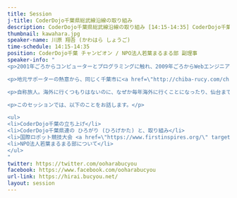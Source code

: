 ```yaml
---
title: Session
j-title: CoderDojo千葉県総武線沿線の取り組み
description: CoderDojo千葉県総武線沿線の取り組み [14:15-14:35] CoderDojo千葉の主宰および、NPO法人若葉まるまる部副理事。2013年の8月から、CoderDojoを開催し、ひょんなことから千葉県の総武線沿線にどんどん広がっていくDojo仲間たちと、その取組についてお話します。
thumbnail: kawahara.jpg
speaker-name: 川原 翔吾 (かわはら しょうご)
time-schedule: 14:15-14:35
position: CoderDojo千葉 チャンピオン / NPO法人若葉まるまる部 副理事
speaker-info: "
<p>2001年ごろからコンピューターとプログラミングに触れ、2009年ごろからWebエンジニアとして働きはじめる。子どもの頃に、「誰にコンピューターについて聞けばいいか全くわからなかったのが悔しかった。」という経験から、2013年に馴染みのあった千葉市で <a href=\"https://chiba.coderdojo.chiba.jp/\" target=\"_blank\">CoderDojo千葉</a>を開始。</p>

<p>地元サポーターの熱意から、同じく千葉市に<a href=\"http://chiba-rucy.com/chibaooclub/wakabaooclub/wakaba-programming\" target=\"_blank\">CoderDojo若葉みつわ台</a>の設立支援を行い、若葉みつわ台は千葉県総武線沿線にDojoを広げるためのハブとして機能しだす。</p>

<p>自称旅人。海外に行くつもりはないのに、なぜか毎年海外に行くことになったり、仙台までテクノロジー縛りをして徒歩で歩いたりするのが趣味。</p>

<p>このセッションでは、以下のことをお話します。</p>

<ul>
<li>CoderDojo千葉の立ち上げ</li>
<li>CoderDojo千葉県連の ひろがり (ひろげかた) と、取り組み</li>
<li>国際ロボット競技大会 <a href=\"https://www.firstinspires.org/\" target=\"_blank\">FIRST Robotics Compeition</a> 参加チームへの支援とチャレンジ</li>
<li>NPO法人若葉まるまる部について</li>
</ul>
"
twitter: https://twitter.com/ooharabucyou
facebook: https://www.facebook.com/ooharabucyou
url-link: https://hirai.bucyou.net/
layout: session
---
```

